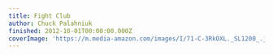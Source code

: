 ```yaml
---
title: Fight Club
author: Chuck Palahniuk
finished: 2012-10-01T00:00:00.000Z
coverImage: 'https://m.media-amazon.com/images/I/71-C-3RkOXL._SL1200_.jpg'
---
```

